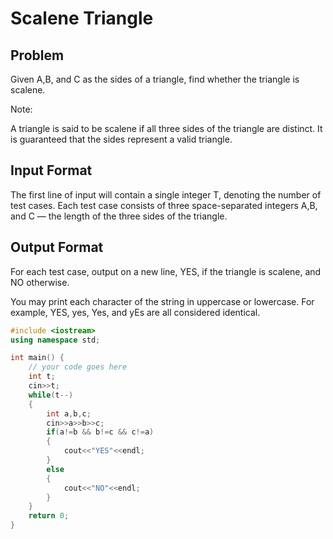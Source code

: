# Scalene Triangle
## Problem
Given A,B, and C as the sides of a triangle, find whether the triangle is scalene.

Note:

A triangle is said to be scalene if all three sides of the triangle are distinct.
It is guaranteed that the sides represent a valid triangle.

## Input Format
The first line of input will contain a single integer T, denoting the number of test cases.
Each test case consists of three space-separated integers A,B, and C — the length of the three sides of the triangle.

## Output Format
For each test case, output on a new line, YES, if the triangle is scalene, and NO otherwise.

You may print each character of the string in uppercase or lowercase. For example, YES, yes, Yes, and yEs are all considered identical.

```cpp
#include <iostream>
using namespace std;

int main() {
	// your code goes here
	int t;
	cin>>t;
	while(t--)
	{
	    int a,b,c;
	    cin>>a>>b>>c;
	    if(a!=b && b!=c && c!=a)
	    {
	        cout<<"YES"<<endl;
	    }
	    else
	    {
	        cout<<"NO"<<endl;
	    }
	}
	return 0;
}
```